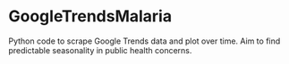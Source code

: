 # GoogleTrendsMalaria
Python code to scrape Google Trends data and plot over time. Aim to find predictable seasonality in public health concerns.
